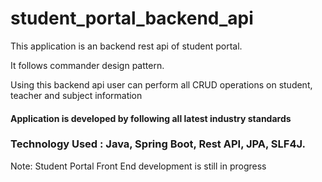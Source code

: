# student_portal_backend_api
<p>This application is an backend rest api of student portal.</p>
<p>It follows commander design pattern.</p>
<p>Using this backend api user can perform all CRUD operations on student, teacher and subject information</p>
<h4>Application is developed by following all latest industry standards</h4>

<h3>Technology Used : Java, Spring Boot, Rest API, JPA, SLF4J.</h3>


<p>Note: Student Portal Front End development is still in progress</p>
